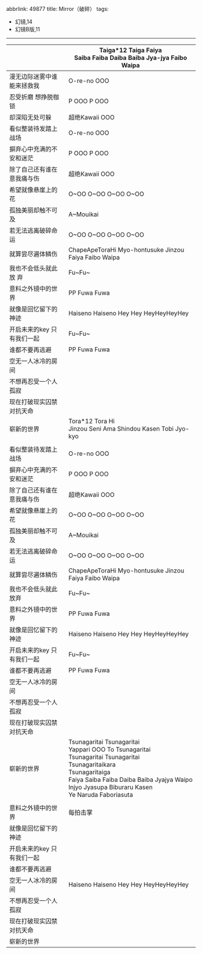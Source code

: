 abbrlink: 49877
title: Mirror（破碎）
tags:
  - 幻镜,14
  - 幻镜B版,11
---
|      |Taiga*12 Taiga Faiya<br>Saiba Faiba Daiba Baiba Jya-jya Faibo Waipa|
|--|--|
|漫无边际迷雾中谁能来拯救我|O-re-no OOO|
|忍受折磨 想挣脱枷锁|P OOO P OOO|
|却深陷无处可躲|超绝Kawaii OOO|
|看似整装待发踏上战场|O-re-no OOO|
|摒弃心中充满的不安和迷茫|P OOO P OOO|
|除了自己还有谁在意我痛与伤|超绝Kawaii OOO|
|希望就像悬崖上的花|O~OO O~OO O~OO O~OO|
|孤独美丽却触不可及|A~Mouikai|
|若无法逃离破碎命运|O~OO O~OO O~OO O~OO|
|就算尝尽遍体鳞伤|ChapeApeToraHi Myo-hontusuke Jinzou Faiya Faibo Waipa|
|我也不会低头就此放 弃|Fu~Fu~|
|意料之外镜中的世界|PP Fuwa Fuwa|
|就像是回忆留下的神迹|Haiseno Haiseno Hey Hey HeyHeyHeyHey|
|开启未来的key 只有我们一起|Fu~Fu~|
|谁都不要再逃避|PP Fuwa Fuwa|
|空无一人冰冷的房间|      |
|不想再忍受一个人孤寂|      |
|现在打破现实囚禁对抗天命|      |
|崭新的世界|Tora*12 Tora Hi<br>Jinzou Seni Ama Shindou Kasen Tobi Jyo-kyo|
|      |      |
|看似整装待发踏上战场|O-re-no OOO|
|摒弃心中充满的不安和迷茫|P OOO P OOO|
|除了自己还有谁在意我痛与伤|超绝Kawaii OOO|
|希望就像悬崖上的花|O~OO O~OO O~OO O~OO|
|孤独美丽却触不可及|A~Mouikai|
|若无法逃离破碎命运|O~OO O~OO O~OO O~OO|
|就算尝尽遍体鳞伤|ChapeApeToraHi Myo-hontusuke Jinzou Faiya Faibo Waipa|
|我也不会低头就此放弃|Fu~Fu~|
|意料之外镜中的世界|PP Fuwa Fuwa|
|就像是回忆留下的神迹|Haiseno Haiseno Hey Hey HeyHeyHeyHey|
|开启未来的key 只有我们一起|Fu~Fu~|
|谁都不要再逃避|PP Fuwa Fuwa|
|空无一人冰冷的房间|      |
|不想再忍受一个人孤寂|      |
|现在打破现实囚禁对抗天命|      |
|崭新的世界|Tsunagaritai Tsunagaritai<br>Yappari OOO To Tsunagaritai<br>Tsunagaritai Tsunagaritai<br>Tsunagaritaikara<br>Tsunagaritaiga<br>Faiya Saiba Faiba Daiba Baiba Jyajya Waipo<br>Injyo Jyasupa Biburaru Kasen<br>Ye Naruda Faboriasuta|
|      |      |
|意料之外镜中的世界|每拍击掌|
|就像是回忆留下的神迹|      |
|开启未来的key 只有我们一起|      |
|谁都不要再逃避|      |
|空无一人冰冷的房间|Haiseno Haiseno Hey Hey HeyHeyHeyHey|
|不想再忍受一个人孤寂|      |
|现在打破现实囚禁对抗天命|      |
|崭新的世界|      |